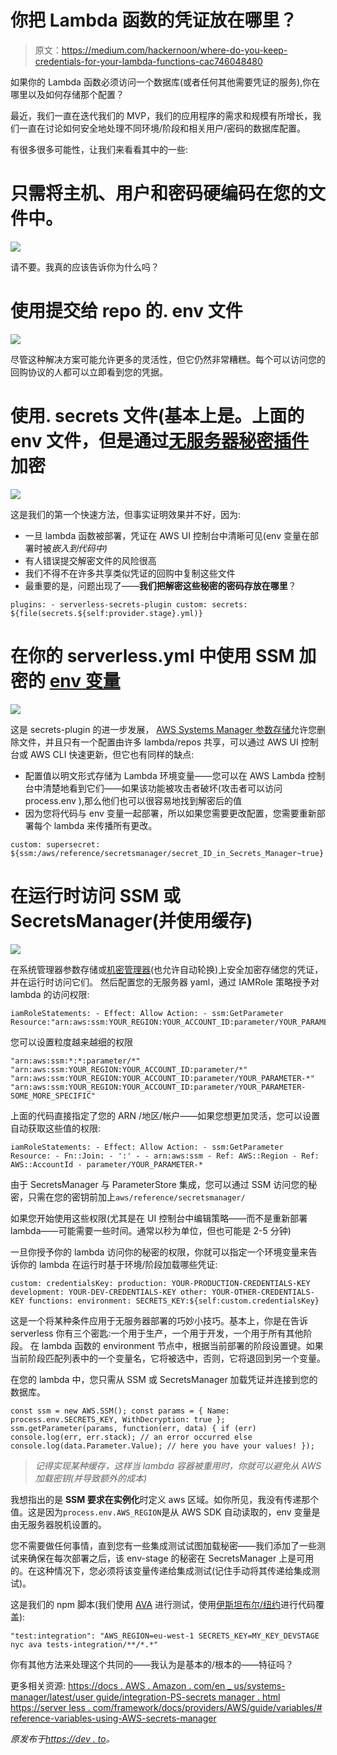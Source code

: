 # 你把 Lambda 函数的凭证放在哪里？

> 原文：<https://medium.com/hackernoon/where-do-you-keep-credentials-for-your-lambda-functions-cac746048480>

如果你的 Lambda 函数必须访问一个数据库(或者任何其他需要凭证的服务),你在哪里以及如何存储那个配置？

最近，我们一直在迭代我们的 MVP，我们的应用程序的需求和规模有所增长，我们一直在讨论如何安全地处理不同环境/阶段和相关用户/密码的数据库配置。

有很多很多可能性，让我们来看看其中的一些:

# 只需将主机、用户和密码硬编码在您的文件中。

![](img/a330c744324272cac25c956381663b31.png)

请不要。我真的应该告诉你为什么吗？

# 使用提交给 repo 的. env 文件

![](img/af4fcf3ac0742311047f51aa2c913801.png)

尽管这种解决方案可能允许更多的灵活性，但它仍然非常糟糕。每个可以访问您的回购协议的人都可以立即看到您的凭据。

# 使用. secrets 文件(基本上是。上面的 env 文件，但是通过[无服务器秘密插件](https://github.com/serverless/serverless-secrets-plugin)加密

![](img/ac0fe90545c87bae3fe66fbdef9acab2.png)

这是我们的第一个快速方法，但事实证明效果并不好，因为:

*   一旦 lambda 函数被部署，凭证在 AWS UI 控制台中清晰可见(env 变量在部署时被*嵌入到代码中)*
*   有人错误提交解密文件的风险很高
*   我们不得不在许多共享类似凭证的回购中复制这些文件
*   最重要的是，问题出现了——**我们把解密这些秘密的密码存放在哪里**？

```
plugins: - serverless-secrets-plugin custom: secrets: ${file(secrets.${self:provider.stage}.yml)}
```

# 在你的 serverless.yml 中使用 SSM 加密的 [env 变量](https://serverless.com/framework/docs/providers/aws/guide/variables#reference-variables-using-aws-secrets-manager)

![](img/29cab4cb09812d4414ad09f3d24fc468.png)

这是 secrets-plugin 的进一步发展， [AWS Systems Manager 参数存储](https://docs.aws.amazon.com/systems-manager/latest/userguide/systems-manager-parameter-store.html)允许您删除文件，并且只有一个配置由许多 lambda/repos 共享，可以通过 AWS UI 控制台或 AWS CLI 快速更新，但它也有同样的缺点:

*   配置值以明文形式存储为 Lambda 环境变量——您可以在 AWS Lambda 控制台中清楚地看到它们——如果该功能被攻击者破坏(攻击者可以访问 process.env ),那么他们也可以很容易地找到解密后的值
*   因为您将代码与 env 变量一起部署，所以如果您需要更改配置，您需要重新部署每个 lambda 来传播所有更改。

```
custom: supersecret: ${ssm:/aws/reference/secretsmanager/secret_ID_in_Secrets_Manager~true}
```

# 在运行时访问 SSM 或 SecretsManager(并使用缓存)

![](img/06f69bbac78c6d03c76bf8e03d8e724c.png)

在系统管理器参数存储或[机密管理器](https://aws.amazon.com/secrets-manager/)(也允许自动轮换)上安全加密存储您的凭证，并在运行时访问它们。
然后配置您的无服务器 yaml，通过 IAMRole 策略授予对 lambda 的访问权限:

```
iamRoleStatements: - Effect: Allow Action: - ssm:GetParameter Resource:"arn:aws:ssm:YOUR_REGION:YOUR_ACCOUNT_ID:parameter/YOUR_PARAMETER"
```

您可以设置粒度越来越细的权限

```
"arn:aws:ssm:*:*:parameter/*" "arn:aws:ssm:YOUR_REGION:YOUR_ACCOUNT_ID:parameter/*" "arn:aws:ssm:YOUR_REGION:YOUR_ACCOUNT_ID:parameter/YOUR_PARAMETER-*" "arn:aws:ssm:YOUR_REGION:YOUR_ACCOUNT_ID:parameter/YOUR_PARAMETER-SOME_MORE_SPECIFIC"
```

上面的代码直接指定了您的 ARN /地区/帐户——如果您想更加灵活，您可以设置自动获取这些值的权限:

```
iamRoleStatements: - Effect: Allow Action: - ssm:GetParameter Resource: - Fn::Join: - ':' - - arn:aws:ssm - Ref: AWS::Region - Ref: AWS::AccountId - parameter/YOUR_PARAMETER-*
```

由于 SecretsManager 与 ParameterStore 集成，您可以通过 SSM 访问您的秘密，只需在您的密钥前加上`aws/reference/secretsmanager/`

如果您开始使用这些权限(尤其是在 UI 控制台中编辑策略——而不是重新部署 lambda——可能需要一些时间。通常以秒为单位，但也可能是 2-5 分钟)

一旦你授予你的 lambda 访问你的秘密的权限，你就可以指定一个环境变量来告诉你的 lambda 在运行时基于环境/阶段加载哪些凭证:

```
custom: credentialsKey: production: YOUR-PRODUCTION-CREDENTIALS-KEY development: YOUR-DEV-CREDENTIALS-KEY other: YOUR-OTHER-CREDENTIALS-KEY functions: environment: SECRETS_KEY:${self:custom.credentialsKey}
```

这是一个将某种条件应用于无服务器部署的巧妙小技巧。基本上，你是在告诉 serverless 你有三个密匙:一个用于生产，一个用于开发，一个用于所有其他阶段。
在 lambda 函数的 environment 节点中，根据当前部署的阶段设置键。如果当前阶段匹配列表中的一个变量名，它将被选中，否则，它将退回到另一个变量。

在您的 lambda 中，您只需从 SSM 或 SecretsManager 加载凭证并连接到您的数据库。

```
const ssm = new AWS.SSM(); const params = { Name: process.env.SECRETS_KEY, WithDecryption: true }; ssm.getParameter(params, function(err, data) { if (err) console.log(err, err.stack); // an error occurred else console.log(data.Parameter.Value); // here you have your values! });
```

> *记得实现某种缓存，这样当 lambda 容器被重用时，你就可以避免从 AWS 加载密钥(并导致额外的成本)*

我想指出的是 **SSM 要求在实例化**时定义 aws 区域。如你所见，我没有传递那个值。这是因为`process.env.AWS_REGION`是从 AWS SDK 自动读取的，env 变量是由无服务器脱机设置的。

您不需要做任何事情，直到您有一些集成测试试图加载秘密——我们添加了一些测试来确保在每次部署之后，该 env-stage 的秘密在 SecretsManager 上是可用的。在这种情况下，您必须将该变量传递给集成测试(记住手动将其传递给集成测试)。

这是我们的 npm 脚本(我们使用 [AVA](https://github.com/avajs/ava) 进行测试，使用[伊斯坦布尔/纽约](https://github.com/istanbuljs/nyc)进行代码覆盖):

```
"test:integration": "AWS_REGION=eu-west-1 SECRETS_KEY=MY_KEY_DEVSTAGE nyc ava tests-integration/**/*.*"
```

你有其他方法来处理这个共同的——我认为是基本的/根本的——特征吗？

更多相关资源:
[https://docs . AWS . Amazon . com/en _ us/systems-manager/latest/user guide/integration-PS-secrets manager . html](https://docs.aws.amazon.com/en_us/systems-manager/latest/userguide/integration-ps-secretsmanager.html)
[https://server less . com/framework/docs/providers/AWS/guide/variables/# reference-variables-using-AWS-secrets-manager](https://serverless.com/framework/docs/providers/aws/guide/variables/#reference-variables-using-aws-secrets-manager)

*原发布于*[*https://dev . to*](https://dev.to/dvddpl/where-do-you-keep-credentials-for-your-lambda-functions-5dno)*。*